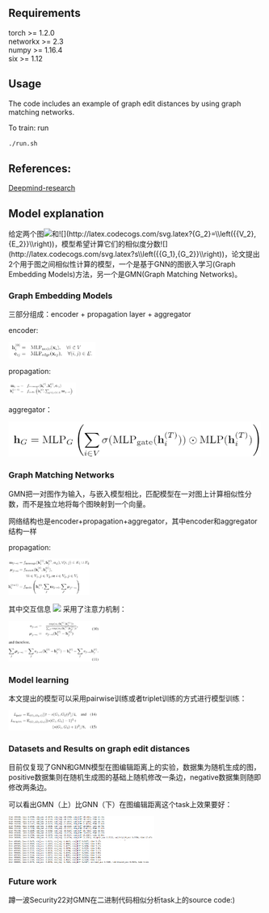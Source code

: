 
## Requirements
torch >= 1.2.0  
networkx >= 2.3  
numpy >= 1.16.4  
six >= 1.12

## Usage
The code includes an example of graph edit distances by using graph matching networks.

To train: run
```bash
./run.sh
```

## References:
[Deepmind-research](https://github.com/deepmind/deepmind-research/tree/master/graph_matching_networks)

## Model explanation


给定两个图![](http://latex.codecogs.com/svg.latex?{G_1}=\\left({{V_1},{E_1}}\\right))和![](http://latex.codecogs.com/svg.latex?{G_2}=\\left({{V_2},{E_2}}\\right))，模型希望计算它们的相似度分数![](http://latex.codecogs.com/svg.latex?s\\left({{G_1},{G_2}}\\right))，论文提出2个用于图之间相似性计算的模型，一个是基于GNN的图嵌入学习(Graph Embedding Models)方法，另一个是GMN(Graph Matching Networks)。

### Graph Embedding Models

三部分组成：encoder + propagation layer + aggregator

encoder:

<img src="https://github.com/yanyou426/GNN-Re-Implementation/blob/main/GMNonGraphEditDistance/imgofGMN/encoder.png" style="zoom:30%;"/>

propagation:

<img src="https://github.com/yanyou426/GNN-Re-Implementation/blob/main/GMNonGraphEditDistance/imgofGMN/propagation.png" style="zoom:30%;"/>

aggregator：

<img src="https://github.com/yanyou426/GNN-Re-Implementation/blob/main/GMNonGraphEditDistance/imgofGMN/aggregator.png"  width="500" height="70"/>

### Graph Matching Networks

GMN把一对图作为输入，与嵌入模型相比，匹配模型在一对图上计算相似性分数，而不是独立地将每个图映射到一个向量。

网络结构也是encoder+propagation+aggregator，其中encoder和aggregator结构一样

propagation:

<img src="https://github.com/yanyou426/GNN-Re-Implementation/blob/main/GMNonGraphEditDistance/imgofGMN/propagation2.png" style="zoom:30%;"/>

其中交互信息 ![](http://latex.codecogs.com/svg.latex?{\\mu}) 采用了注意力机制：

<img src="https://github.com/yanyou426/GNN-Re-Implementation/blob/main/GMNonGraphEditDistance/imgofGMN/attention.png" style="zoom:30%;"/>

### Model learning

本文提出的模型可以采用pairwise训练或者triplet训练的方式进行模型训练：


<img src="https://github.com/yanyou426/GNN-Re-Implementation/blob/main/GMNonGraphEditDistance/imgofGMN/2and3.png" style="zoom:30%;"/>

### Datasets and Results on graph edit distances

目前仅复现了GNN和GMN模型在图编辑距离上的实验，数据集为随机生成的图，positive数据集则在随机生成图的基础上随机修改一条边，negative数据集则随即修改两条边。

可以看出GMN（上）比GNN（下）在图编辑距离这个task上效果要好：

<img src="https://github.com/yanyou426/GNN-Re-Implementation/blob/main/GMNonGraphEditDistance/imgofGMN/GMNres.png" style="zoom:30%;"/>

<img src="https://github.com/yanyou426/GNN-Re-Implementation/blob/main/GMNonGraphEditDistance/imgofGMN/GNNres.png" style="zoom:30%;"/>

### Future work

蹲一波Security22对GMN在二进制代码相似分析task上的source code:)

